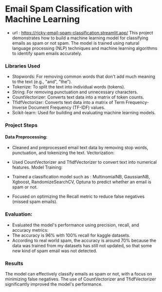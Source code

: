 # Email Spam Classification with Machine Learning
* url : https://ricky-email-spam-classification.streamlit.app/
This project demonstrates how to build a machine learning model for classifying emails as spam or not spam. The model is trained using natural language processing (NLP) techniques and machine learning algorithms to identify spam emails accurately.

### Libraries Used
* Stopwords: For removing common words that don't add much meaning to the text (e.g., "and", "the").
* Tokenize: To split the text into individual words (tokens).
* String: For removing punctuation and unnecessary characters.
* CountVectorizer: Converts text data into a matrix of token counts.
* TfidfVectorizer: Converts text data into a matrix of Term Frequency-Inverse Document Frequency (TF-IDF) values.
* Scikit-learn: Used for building and evaluating machine learning models.
### Project Steps
#### Data Preprocessing:

* Cleaned and preprocessed email text data by removing stop words, punctuation, and tokenizing the text.
Vectorization:

* Used CountVectorizer and TfidfVectorizer to convert text into numerical features.
Model Training:

* Trained a classification model such as : MultinomialNB, GaussianNB, Xgboost, RandomizeSearchCV, Optuna to predict whether an email is spam or not.
* Focused on optimizing the Recall metric to reduce false negatives (missed spam emails).
### Evaluation:
* Evaluated the model's performance using precision, recall, and accuracy metrics:
* The accuracy is 96% with 100% recall for kaggle datasets.
* According to real world spam, the accuracy is around 70% because the data was trained from my datasets has still not updated, so that some new kind of spam email was not detected.
### Results
The model can effectively classify emails as spam or not, with a focus on minimizing false negatives.
The use of CountVectorizer and TfidfVectorizer significantly improved the model's performance.
  
